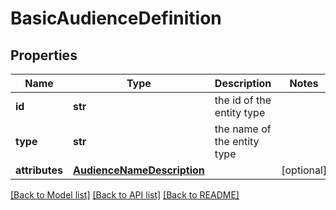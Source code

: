 # BasicAudienceDefinition

## Properties
Name | Type | Description | Notes
------------ | ------------- | ------------- | -------------
**id** | **str** | the id of the entity type | 
**type** | **str** | the name of the entity type | 
**attributes** | [**AudienceNameDescription**](AudienceNameDescription.md) |  | [optional] 

[[Back to Model list]](../README.md#documentation-for-models) [[Back to API list]](../README.md#documentation-for-api-endpoints) [[Back to README]](../README.md)


